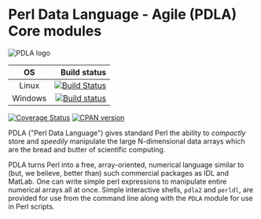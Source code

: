 # Perl Data Language - Agile (PDLA) Core modules

![PDLA logo](http://pdlporters.github.io/images/icons/pdl.png)

| OS      |  Build status |
|:-------:|--------------:|
| Linux   | [![Build Status](https://travis-ci.org/PDLPorters/pdla-core.png?branch=master)](https://travis-ci.org/PDLPorters/pdla-core) |
| Windows | [![Build status](https://ci.appveyor.com/api/projects/status/v00vur37t6o5k0r8/branch/master?svg=true)](https://ci.appveyor.com/project/zmughal/pdla-core/branch/master) |


[![Coverage Status](https://coveralls.io/repos/PDLPorters/pdla-core/badge.png?branch=master)](https://coveralls.io/r/PDLPorters/pdla-core?branch=master)
[![CPAN version](https://badge.fury.io/pl/PDLA-Core.svg)](https://metacpan.org/pod/PDLA::Core)

PDLA ("Perl Data Language") gives standard Perl the ability to *compactly* store and *speedily* manipulate the large N-dimensional data arrays which are the bread and butter of scientific computing.

PDLA turns Perl into a free, array-oriented, numerical language similar to (but, we believe, better than) such commercial packages as IDL and MatLab. One can write simple perl expressions to manipulate entire numerical arrays all at once. Simple interactive shells, `pdla2` and `perldl`, are provided for use from the command line along with the `PDLA` module for use in Perl scripts.

